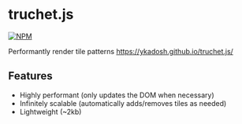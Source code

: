 # truchet.js
[![NPM](https://nodei.co/npm/truchet.png)](https://www.npmjs.com/package/truchet)

Performantly render tile patterns https://ykadosh.github.io/truchet.js/

## Features
* Highly performant (only updates the DOM when necessary)
* Infinitely scalable (automatically adds/removes tiles as needed)
* Lightweight (~2kb)